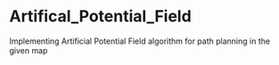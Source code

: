 # Artifical_Potential_Field
 Implementing Artificial Potential Field algorithm for path planning  in the given map
